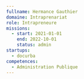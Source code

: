 ```yaml
---
fullname: Hermance Gauthier
domaine: Intraprenariat
role: Intrapreneure
missions:
  - start: 2021-01-01
    end: 2022-10-01
    status: admin
startups:
  - docurba
competences:
  - Administration Publique
---
```

